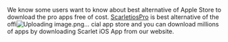 We know some users want to know about best alternative of Apple Store to download the pro apps free of cost. [ScarletiosPro](https://scarletiospro.com/
) is best alternative of the offi![Uploading image.png…]()
cial app store and you can download millions of apps by downloading Scarlet iOS App from our website.
